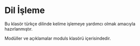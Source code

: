 # Dil İşleme
Bu klasör türkçe dilinde kelime işlemeye yardımcı olmak amacıyla hazırlanmıştır.

Modüller ve açıklamalar moduls klasörü içerisindedir.
